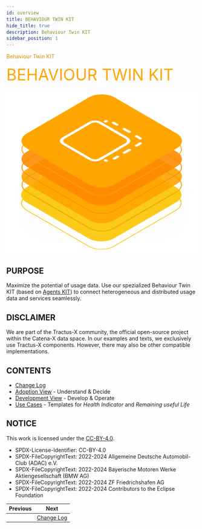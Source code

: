 ```yaml
---
id: overview
title: BEHAVIOUR TWIN KIT
hide_title: true
description: Behaviour Twin KIT
sidebar_position: 1
---
```


<!-- DEACTIVATED FOR DOCUSAURUS FROM HERE -->

<span style="font-size:14px;color:rgb(222,140,0);">Behaviour Twin KIT</span>

<!-- DEACTIVATED FOR DOCUSAURUS TO HERE -->

<!-- VARIANT FOR DOCUSAURUS FROM HERE

<div style={{fontSize:60, color:'rgb(255,166,1)', marginBottom:8, marginTop:0, paddingTop:0}}>BEHAVIOUR TWIN KIT</div>

![Behaviour Twin KIT banner](/img/kit-icons/behaviour-twin-kit-icon.svg)

VARIANT FOR DOCUSAURUS TO HERE -->

<!-- DEACTIVATED FOR DOCUSAURUS FROM HERE -->

<div style="font-size:42px;color:rgb(255,166,1);margin-bottom:15px;margin-top:0px;padding-top:0px">BEHAVIOUR TWIN KIT</div>

![Behaviour Twin KIT banner](../../../static/img/kit-icons/behaviour-twin-kit-icon.svg)

<!-- DEACTIVATED FOR DOCUSAURUS TO HERE -->

<!-- END OF HEADER -->

## PURPOSE

Maximize the potential of usage data. Use our spezialized Behaviour Twin KIT (based on [Agents KIT](../knowledge-agents/adoption-view/intro.md)) to connect heterogeneous and distributed usage data and services seamlessly.

## DISCLAIMER

We are part of the Tractus-X community, the official open-source project within the Catena-X data space.
In our examples and texts, we exclusively use Tractus-X components. However, there may also be other compatible implementations.

## CONTENTS

- [Change Log](./changelog.md)
- [Adoption View](adoption-view/overview.md) - Understand & Decide
- [Development View](development-view/overview.md) - Develop & Operate
- [Use Cases](use-cases/overview.md) - Templates for *Health Indicator* and *Remaining useful Life*

## NOTICE

This work is licensed under the [CC-BY-4.0](https://creativecommons.org/licenses/by/4.0/legalcode).

- SPDX-License-Identifier: CC-BY-4.0
- SPDX-FileCopyrightText: 2022-2024 Allgemeine Deutsche Automobil-Club (ADAC) e.V.
- SPDX-FileCopyrightText: 2022-2024 Bayerische Motoren Werke Aktiengesellschaft (BMW AG)
- SPDX-FileCopyrightText: 2022-2024 ZF Friedrichshafen AG
- SPDX-FileCopyrightText: 2022-2024 Contributors to the Eclipse Foundation

<!-- START OF FOOTER -->

<!-- DEACTIVATED FOR DOCUSAURUS FROM HERE -->

| Previous | Next |
| -------- | ---- |
|  | [Change Log](./changelog.md) |

<!-- DEACTIVATED FOR DOCUSAURUS TO HERE -->
